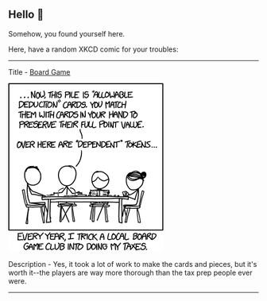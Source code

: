 ## Hello 👀

Somehow, you found yourself here.

Here, have a random XKCD comic for your troubles:

-----------------------------------

Title - [Board Game](https://xkcd.com/1566)

![Board Game](./random_comic.png)

Description - Yes, it took a lot of work to make the cards and pieces, but it's worth it--the players are way more thorough than the tax prep people ever were.

-----------------------------------